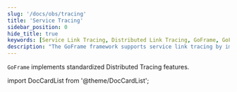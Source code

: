 ```yaml
---
slug: '/docs/obs/tracing'
title: 'Service Tracing'
sidebar_position: 0
hide_title: true
keywords: [Service Link Tracing, Distributed Link Tracing, GoFrame, GoFrame Framework, Link Tracing Implementation, Standardized Link Tracing, Distributed Systems, Tracing Features, Service Tracing, Performance Monitoring]
description: "The GoFrame framework supports service link tracing by implementing standardized distributed link tracing, helping developers monitor and analyze the interaction process between services. Utilizing this feature can effectively improve the system's performance and reliability, help pinpoint problem sources, optimize service architecture, and ensure efficient operation of the system in complex environments."
---
```


`GoFrame` implements standardized Distributed Tracing features.

import DocCardList from '@theme/DocCardList';

<DocCardList />